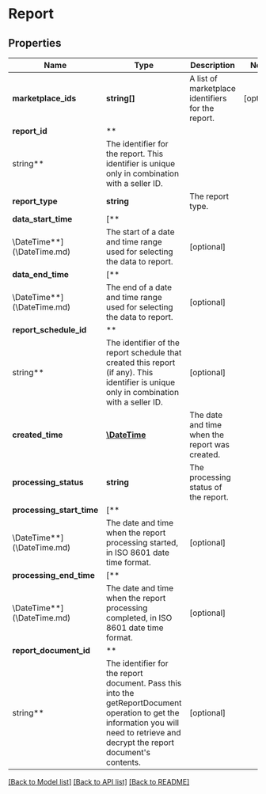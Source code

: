 # Report

## Properties

Name | Type | Description | Notes
------------ | ------------- | ------------- | -------------
**marketplace_ids** | **string[]** | A list of marketplace identifiers for the report. | [optional]
**report_id** | **
string** | The identifier for the report. This identifier is unique only in combination with a seller ID. |
**report_type** | **string** | The report type. |
**data_start_time** | [**
\DateTime**](\DateTime.md) | The start of a date and time range used for selecting the data to report. | [optional]
**data_end_time** | [**
\DateTime**](\DateTime.md) | The end of a date and time range used for selecting the data to report. | [optional]
**report_schedule_id** | **
string** | The identifier of the report schedule that created this report (if any). This identifier is unique only in combination with a seller ID. | [optional]
**created_time** | [**\DateTime**](\DateTime.md) | The date and time when the report was created. |
**processing_status** | **string** | The processing status of the report. |
**processing_start_time** | [**
\DateTime**](\DateTime.md) | The date and time when the report processing started, in ISO 8601 date time format. | [optional]
**processing_end_time** | [**
\DateTime**](\DateTime.md) | The date and time when the report processing completed, in ISO 8601 date time format. | [optional]
**report_document_id** | **
string** | The identifier for the report document. Pass this into the getReportDocument operation to get the information you will need to retrieve and decrypt the report document&#x27;s contents. | [optional]

[[Back to Model list]](../../README.md#documentation-for-models) [[Back to API list]](../../README.md#documentation-for-api-endpoints) [[Back to README]](../../README.md)

